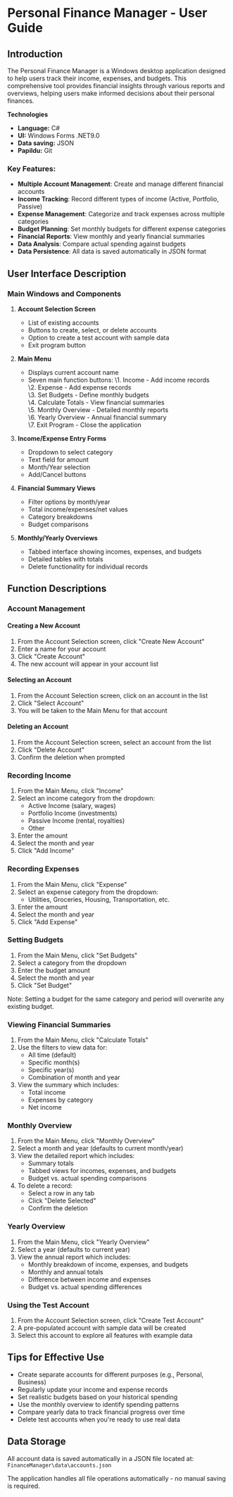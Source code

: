 # Personal Finance Manager - User Guide

## Introduction

The Personal Finance Manager is a Windows desktop application designed to help users track their income, expenses, and budgets. This comprehensive tool provides financial insights through various reports and overviews, helping users make informed decisions about their personal finances.


**Technologies**

- **Language:** C#
- **UI:** Windows Forms .NET9.0
- **Data saving:** JSON
- **Papildu:** Git


### Key Features:
- **Multiple Account Management**: Create and manage different financial accounts
- **Income Tracking**: Record different types of income (Active, Portfolio, Passive)
- **Expense Management**: Categorize and track expenses across multiple categories
- **Budget Planning**: Set monthly budgets for different expense categories
- **Financial Reports**: View monthly and yearly financial summaries
- **Data Analysis**: Compare actual spending against budgets
- **Data Persistence**: All data is saved automatically in JSON format

## User Interface Description

### Main Windows and Components

1. **Account Selection Screen**
   - List of existing accounts
   - Buttons to create, select, or delete accounts
   - Option to create a test account with sample data
   - Exit program button

2. **Main Menu**
   - Displays current account name
   - Seven main function buttons:
     \1. Income - Add income records<br>
     \2. Expense - Add expense records<br>
     \3. Set Budgets - Define monthly budgets<br>
     \4. Calculate Totals - View financial summaries<br>
     \5. Monthly Overview - Detailed monthly reports<br>
     \6. Yearly Overview - Annual financial summary<br>
     \7. Exit Program - Close the application

3. **Income/Expense Entry Forms**
   - Dropdown to select category
   - Text field for amount
   - Month/Year selection
   - Add/Cancel buttons

4. **Financial Summary Views**
   - Filter options by month/year
   - Total income/expenses/net values
   - Category breakdowns
   - Budget comparisons

5. **Monthly/Yearly Overviews**
   - Tabbed interface showing incomes, expenses, and budgets
   - Detailed tables with totals
   - Delete functionality for individual records

## Function Descriptions

### Account Management

#### Creating a New Account
1. From the Account Selection screen, click "Create New Account"
2. Enter a name for your account
3. Click "Create Account"
4. The new account will appear in your account list

#### Selecting an Account
1. From the Account Selection screen, click on an account in the list
2. Click "Select Account"
3. You will be taken to the Main Menu for that account

#### Deleting an Account
1. From the Account Selection screen, select an account from the list
2. Click "Delete Account"
3. Confirm the deletion when prompted

### Recording Income

1. From the Main Menu, click "Income"
2. Select an income category from the dropdown:
   - Active Income (salary, wages)
   - Portfolio Income (investments)
   - Passive Income (rental, royalties)
   - Other
3. Enter the amount
4. Select the month and year
5. Click "Add Income"

### Recording Expenses

1. From the Main Menu, click "Expense"
2. Select an expense category from the dropdown:
   - Utilities, Groceries, Housing, Transportation, etc.
3. Enter the amount
4. Select the month and year
5. Click "Add Expense"

### Setting Budgets

1. From the Main Menu, click "Set Budgets"
2. Select a category from the dropdown
3. Enter the budget amount
4. Select the month and year
5. Click "Set Budget"

Note: Setting a budget for the same category and period will overwrite any existing budget.

### Viewing Financial Summaries

1. From the Main Menu, click "Calculate Totals"
2. Use the filters to view data for:
   - All time (default)
   - Specific month(s)
   - Specific year(s)
   - Combination of month and year
3. View the summary which includes:
   - Total income
   - Expenses by category
   - Net income

### Monthly Overview

1. From the Main Menu, click "Monthly Overview"
2. Select a month and year (defaults to current month/year)
3. View the detailed report which includes:
   - Summary totals
   - Tabbed views for incomes, expenses, and budgets
   - Budget vs. actual spending comparisons
4. To delete a record:
   - Select a row in any tab
   - Click "Delete Selected"
   - Confirm the deletion

### Yearly Overview

1. From the Main Menu, click "Yearly Overview"
2. Select a year (defaults to current year)
3. View the annual report which includes:
   - Monthly breakdown of income, expenses, and budgets
   - Monthly and annual totals
   - Difference between income and expenses
   - Budget vs. actual spending differences

### Using the Test Account

1. From the Account Selection screen, click "Create Test Account"
2. A pre-populated account with sample data will be created
3. Select this account to explore all features with example data

## Tips for Effective Use

- Create separate accounts for different purposes (e.g., Personal, Business)
- Regularly update your income and expense records
- Set realistic budgets based on your historical spending
- Use the monthly overview to identify spending patterns
- Compare yearly data to track financial progress over time
- Delete test accounts when you're ready to use real data

## Data Storage

All account data is saved automatically in a JSON file located at:
`FinanceManager\data\accounts.json`

The application handles all file operations automatically - no manual saving is required.
